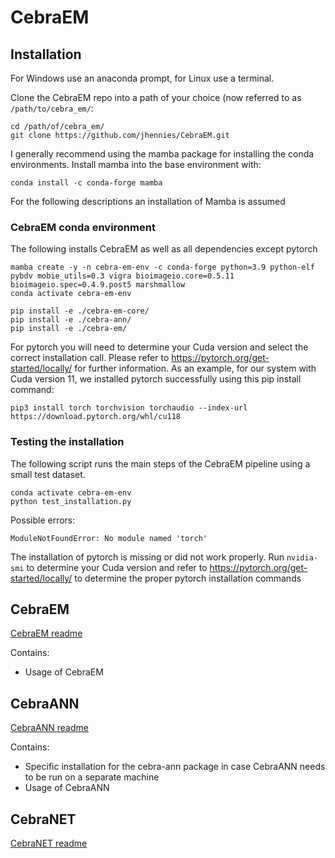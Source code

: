 # CebraEM

## Installation

For Windows use an anaconda prompt, for Linux use a terminal.

Clone the CebraEM repo into a path of your choice (now referred to as ```/path/to/cebra_em/```:

```
cd /path/of/cebra_em/
git clone https://github.com/jhennies/CebraEM.git
```

I generally recommend using the mamba package for installing the conda environments. Install mamba into the base 
environment with:

```
conda install -c conda-forge mamba
```

For the following descriptions an installation of Mamba is assumed

### CebraEM conda environment

The following installs CebraEM as well as all dependencies except pytorch
```
mamba create -y -n cebra-em-env -c conda-forge python=3.9 python-elf pybdv mobie_utils=0.3 vigra bioimageio.core=0.5.11 bioimageio.spec=0.4.9.post5 marshmallow
conda activate cebra-em-env

pip install -e ./cebra-em-core/
pip install -e ./cebra-ann/
pip install -e ./cebra-em/
```

For pytorch you will need to determine your Cuda version and select the correct installation call. 
Please refer to https://pytorch.org/get-started/locally/ for further information.
As an example, for our system with Cuda version 11, we installed pytorch successfully using this pip install command: 

```
pip3 install torch torchvision torchaudio --index-url https://download.pytorch.org/whl/cu118
```


### Testing the installation

The following script runs the main steps of the CebraEM pipeline using a small test dataset.

```
conda activate cebra-em-env
python test_installation.py
```

Possible errors:

```
ModuleNotFoundError: No module named 'torch'
```

The installation of pytorch is missing or did not work properly. 
Run ```nvidia-smi``` to determine your Cuda version and refer to https://pytorch.org/get-started/locally/ to determine 
the proper pytorch installation commands

## CebraEM

[CebraEM readme](cebra-em/README.md)

Contains:
 - Usage of CebraEM

## CebraANN

[CebraANN readme](cebra-ann/README.md)

Contains:
 - Specific installation for the cebra-ann package in case CebraANN needs to be run on a separate machine
 - Usage of CebraANN

## CebraNET

[CebraNET readme](CebraNET_README.md)
